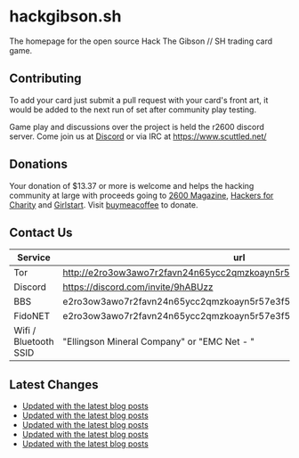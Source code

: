 # hackgibson.sh
The homepage for the open source Hack The Gibson // SH trading card game.


## Contributing

To add your card just submit a pull request with your card's front art, it would be added to the next run of set after community play testing.

Game play and discussions over the project is held the r2600 discord server. Come join us at [Discord](https://discord.com/invite/9hABUzz) or via IRC at https://www.scuttled.net/


## Donations

Your donation of $13.37 or more is welcome and helps the hacking community at large with proceeds going to [2600 Magazine](https://2600.com/), [Hackers for Charity](https://hackersforcharity.org) and [Girlstart](https://girlstart.org).  Visit [buymeacoffee](https://www.buymeacoffee.com/hackgibson.sh) to donate.


## Contact Us

Service | url
-|-
Tor | http://e2ro3ow3awo7r2favn24n65ycc2qmzkoayn5r57e3f56nvjwdcgg32ad.onion
Discord | https://discord.com/invite/9hABUzz
BBS | e2ro3ow3awo7r2favn24n65ycc2qmzkoayn5r57e3f56nvjwdcgg32ad.onion:23
FidoNET | e2ro3ow3awo7r2favn24n65ycc2qmzkoayn5r57e3f56nvjwdcgg32ad.onion:24554
Wifi / Bluetooth SSID | "Ellingson Mineral Company" or "EMC Net - <fidonet address>"

## Latest Changes
<!-- BLOG-POST-LIST:START -->
- [Updated with the latest blog posts](https://github.com/DFW2600/hackgibson.sh/commit/336d613f0bd87bea41f566a38b5f3266f36a10d0)
- [Updated with the latest blog posts](https://github.com/DFW2600/hackgibson.sh/commit/5e693987d551436fde854103dc081db2ac0a281a)
- [Updated with the latest blog posts](https://github.com/DFW2600/hackgibson.sh/commit/f097e510d89cbfeccfbaf9779e07bd0cca4aed68)
- [Updated with the latest blog posts](https://github.com/DFW2600/hackgibson.sh/commit/7529420ffb7a88426ad508e718bc565e353d229c)
- [Updated with the latest blog posts](https://github.com/DFW2600/hackgibson.sh/commit/beb95ef84232a2189e8214a4b4f20b22f02c6d48)
<!-- BLOG-POST-LIST:END -->
